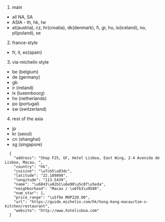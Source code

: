 1. main
  * all NA, SA
  * ASIA - th, hk, tw
  * at(austria), cz, hr(croatia), dk(denmark), fi, gr, hu, is(iceland), no, pl(poland), se

2. france-style
  * fr, it, es(spain)

3. via-michelin style
  * be (belgium)
  * de (germany)
  * gb
  * ir (ireland)
  * lx (luxembourg)
  * ho (netherlands)
  * po (portugal)
  * sw (switzerland)

4. rest of the asia
  * jp
  * kr (seoul)
  * cn (shanghai)
  * sg (singapore)

```
  {
    "address": "Shop F25, GF, Hotel Lisboa, East Wing, 2-4 Avenida de Lisboa, Macau, ",
    "country": "hk",
    "cuisine": "\u7cb5\u83dc",
    "latitude": "22.189898",
    "longitude": "113.5439",
    "name": "\u6843\u82b1\u6e90\u5c0f\u5eda",
    "neighborhood": "Macau / \u6fb3\u9580",
    "num_star": 1,
    "price_range": "\u5f9e MOP220.00",
    "url": "https://guide.michelin.com/hk/hong-kong-macau/tim-s-kitchen/restaurant",
    "website": "http://www.hotelisboa.com"
  }
```
